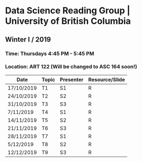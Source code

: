 # Data Science Reading Group | University of British Columbia

## Winter I / 2019

### Time: Thursdays 4:45 PM - 5:45 PM

### Location: ART 122 (Will be changed to ASC 164 soon!)

Date | Topic | Presenter | Resource/Slide
--- | --- | --- | ---
17/10/2019 | T1 | S1 | R
24/10/2019 | T2 | S2 | R
31/10/2019 | T3 | S3 | R
7/11/2019 | T4 | S1 | R
14/11/2019 | T5 | S2 | R
21/11/2019 | T6 | S3 | R
28/11/2019 | T7 | S1 | R
5/12/2019 | T8 | S2 | R
12/12/2019 | T9 | S3 | R

